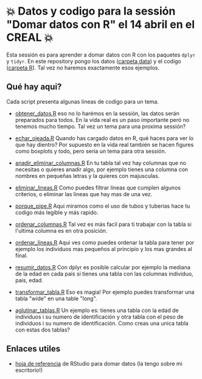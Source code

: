 # :boom: Datos y codigo para la sessión "Domar datos con R" el 14 abril en el CREAL :boom:

Esta sessión es para aprender a domar datos con R con los paquetes `dplyr` y `tidyr`. En este repository pongo los datos ([carpeta data](./data)) y el codigo ([carpeta R](./R)). Tal vez no haremos exactamente esos ejemplos.

## Qué hay aqui?

Cada script presenta algunas lineas de codigo para un tema.

* [obtener_datos.R](.R/obtener_datos.R) eso no lo harémos en la sessión, las datos serán preparados para todos. En la vida real es un paso importante peró no tenemos mucho tiempo. Tal vez un tema para una proxima sessión?

* [echar_ojeada.R](.R/echar_ojeada.R) Quando has cargado datos en R, qué haces para ver lo que hay dientro? Por supuesto en la vida real también se hacen figures como boxplots y todo, pero sería un tema para otra sessión.

* [anadir_eliminar_columnas.R](.R/anadir_eliminar_columnas.R) En tu tabla tal vez hay columnas que no necesitas o quieres anadir algo, por ejemplo tienes una columna con nombres en pequeñas letras y la quieres con majusculas. 

* [eliminar_lineas.R](.R/eliminar_lineas.R) Como puedes filtrar lineas que cumplen algunos criterios, o eliminar las lineas que hay mas de una vez.

* [porque_pipe.R](.R/porque_pipe.R) Aqui miramos como el uso de tubos y tuberias hace tu codigo más legible y más rapido.

* [ordenar_columnas.R](.R/ordenar_columnas.R) Tal vez es más facil para ti trabajar con la tabla si l'ultima columna es en otra posición.

* [ordenar_lineas.R](.R/ordenar_lineas.R) Aqui ves como puedes ordenar la tabla para tener por ejemplo los individuos mas pequeños al principio y los mas grandes al final.

* [resumir_datos.R](.R/resumir_datos.R) Con dplyr es posible calcular por ejemplo la mediana de la edad en cada pais si tienes una tabla con las columnas individuo, pais, edad. 

* [transformar_tabla.R](.R/transformar_tabla.R) Eso es magia! Por ejemplo puedes transformar una tabla "wide" en una table "long".

* [aglutinar_tablas.R](.R/aglutinar_tablas.R) Un ejemplo es: tienes una tabla con la edad de individuos i su numero de identificación y otra tabla con el peso de individuos i su numero de identificación. Como creas una unica tabla con estas dos tablas?


## Enlaces utiles

* [hoja de referencia](https://www.rstudio.com/wp-content/uploads/2015/03/data-wrangling-spanish.pdf) de RStudio para domar datos (la tengo sobre mi escritorio!)